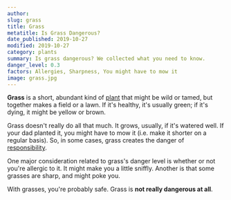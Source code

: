 ```yaml
---
author:
slug: grass
title: Grass
metatitle: Is Grass Dangerous?
date_published: 2019-10-27
modified: 2019-10-27
category: plants
summary: Is grass dangerous? We collected what you need to know.
danger_level: 0.3
factors: Allergies, Sharpness, You might have to mow it
image: grass.jpg
---
```


**Grass** is a short, abundant kind of [plant](/plants) that might be wild or tamed, but together makes a field or a lawn. If it's healthy, it's usually green; if it's dying, it might be yellow or brown.

Grass doesn't really do all that much. It grows, usually, if it's watered well. If your dad planted it, you might have to mow it (i.e. make it shorter on a regular basis). So, in some cases, grass creates the danger of [responsibility](/ideas/responsibilities).

One major consideration related to grass's danger level is whether or not you're allergic to it. It might make you a little sniffly. Another is that some grasses are sharp, and might poke you.

With grasses, you're probably safe. Grass is **not really dangerous at all**.

